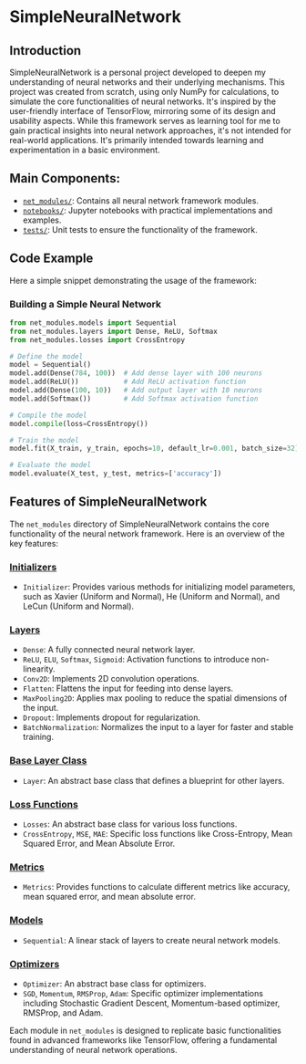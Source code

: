 # SimpleNeuralNetwork

## Introduction
SimpleNeuralNetwork is a personal project developed to deepen my understanding of neural networks and their underlying mechanisms. This project was created from scratch, using only NumPy for calculations, to simulate the core functionalities of neural networks. It's inspired by the user-friendly interface of TensorFlow, mirroring some of its design and usability aspects. While this framework serves as learning tool for me to gain practical insights into neural network approaches, it's not intended for real-world applications. It's primarily intended towards learning and experimentation in a basic environment.

## Main Components:
- [`net_modules/`](net_modules/): Contains all neural network framework modules.
- [`notebooks/`](notebooks/): Jupyter notebooks with practical implementations and examples.
- [`tests/`](tests/): Unit tests to ensure the functionality of the framework.


## Code Example
Here a simple snippet demonstrating the usage of the framework:

### Building a Simple Neural Network
```python
from net_modules.models import Sequential
from net_modules.layers import Dense, ReLU, Softmax
from net_modules.losses import CrossEntropy

# Define the model
model = Sequential()
model.add(Dense(784, 100))  # Add dense layer with 100 neurons
model.add(ReLU())           # Add ReLU activation function
model.add(Dense(100, 10))   # Add output layer with 10 neurons
model.add(Softmax())        # Add Softmax activation function

# Compile the model
model.compile(loss=CrossEntropy())

# Train the model
model.fit(X_train, y_train, epochs=10, default_lr=0.001, batch_size=32)

# Evaluate the model
model.evaluate(X_test, y_test, metrics=['accuracy'])
```

## Features of SimpleNeuralNetwork

The `net_modules` directory of SimpleNeuralNetwork contains the core functionality of the neural network framework. Here is an overview of the key features:

### [Initializers](net_modules/initializers.py)
- `Initializer`: Provides various methods for initializing model parameters, such as Xavier (Uniform and Normal), He (Uniform and Normal), and LeCun (Uniform and Normal).

### [Layers](net_modules/layers.py)
- `Dense`: A fully connected neural network layer.
- `ReLU`, `ELU`, `Softmax`, `Sigmoid`: Activation functions to introduce non-linearity.
- `Conv2D`: Implements 2D convolution operations.
- `Flatten`: Flattens the input for feeding into dense layers.
- `MaxPooling2D`: Applies max pooling to reduce the spatial dimensions of the input.
- `Dropout`: Implements dropout for regularization.
- `BatchNormalization`: Normalizes the input to a layer for faster and stable training.

### [Base Layer Class](net_modules/layer_base.py)
- `Layer`: An abstract base class that defines a blueprint for other layers.

### [Loss Functions](net_modules/losses.py)
- `Losses`: An abstract base class for various loss functions.
- `CrossEntropy`, `MSE`, `MAE`: Specific loss functions like Cross-Entropy, Mean Squared Error, and Mean Absolute Error.

### [Metrics](net_modules/metrics.py)
- `Metrics`: Provides functions to calculate different metrics like accuracy, mean squared error, and mean absolute error.

### [Models](net_modules/models.py)
- `Sequential`: A linear stack of layers to create neural network models.

### [Optimizers](net_modules/optimizers.py)
- `Optimizer`: An abstract base class for optimizers.
- `SGD`, `Momentum`, `RMSProp`, `Adam`: Specific optimizer implementations including Stochastic Gradient Descent, Momentum-based optimizer, RMSProp, and Adam.

Each module in `net_modules` is designed to replicate basic functionalities found in advanced frameworks like TensorFlow, offering a fundamental understanding of neural network operations.
